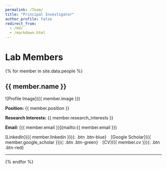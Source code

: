```yaml
---
permalink: /Team/
title: "Principal Investigator"
author_profile: false
redirect_from: 
  - /md/
  - /markdown.html
---
```


# Lab Members

{% for member in site.data.people %}
## {{ member.name }}

![Profile Image]({{ member.image }})

**Position:** {{ member.position }}

**Research Interests:** {{ member.research_interests }}

**Email:** [{{ member.email }}](mailto:{{ member.email }})

<span style="margin-right: 10px;">
  [LinkedIn]({{ member.linkedin }}){: .btn .btn-blue}
</span>
<span style="margin-right: 10px;">
  [Google Scholar]({{ member.google_scholar }}){: .btn .btn-green}
</span>
<span>
  [CV]({{ member.cv }}){: .btn .btn-red}
</span>

---
{% endfor %}
